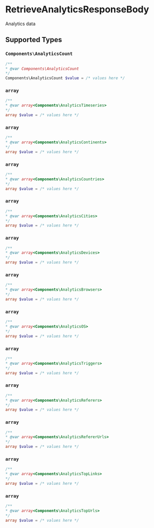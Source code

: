 # RetrieveAnalyticsResponseBody

Analytics data


## Supported Types

### `Components\AnalyticsCount`

```php
/**
* @var Components\AnalyticsCount
*/
Components\AnalyticsCount $value = /* values here */
```

### `array`

```php
/**
* @var array<Components\AnalyticsTimeseries>
*/
array $value = /* values here */
```

### `array`

```php
/**
* @var array<Components\AnalyticsContinents>
*/
array $value = /* values here */
```

### `array`

```php
/**
* @var array<Components\AnalyticsCountries>
*/
array $value = /* values here */
```

### `array`

```php
/**
* @var array<Components\AnalyticsCities>
*/
array $value = /* values here */
```

### `array`

```php
/**
* @var array<Components\AnalyticsDevices>
*/
array $value = /* values here */
```

### `array`

```php
/**
* @var array<Components\AnalyticsBrowsers>
*/
array $value = /* values here */
```

### `array`

```php
/**
* @var array<Components\AnalyticsOS>
*/
array $value = /* values here */
```

### `array`

```php
/**
* @var array<Components\AnalyticsTriggers>
*/
array $value = /* values here */
```

### `array`

```php
/**
* @var array<Components\AnalyticsReferers>
*/
array $value = /* values here */
```

### `array`

```php
/**
* @var array<Components\AnalyticsRefererUrls>
*/
array $value = /* values here */
```

### `array`

```php
/**
* @var array<Components\AnalyticsTopLinks>
*/
array $value = /* values here */
```

### `array`

```php
/**
* @var array<Components\AnalyticsTopUrls>
*/
array $value = /* values here */
```


